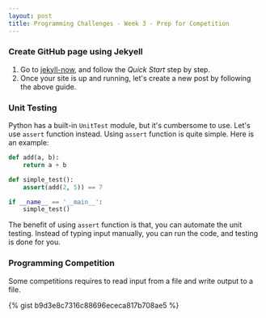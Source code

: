 ```yaml
---
layout: post
title: Programming Challenges - Week 3 - Prep for Competition
---
```


### Create GitHub page using Jekyell

1. Go to [jekyll-now](https://github.com/barryclark/jekyll-now), and follow the *Quick Start* step by step.
2. Once your site is up and running, let's create a new post by following the above guide.

### Unit Testing

Python has a built-in `UnitTest` module, but it's cumbersome to use. Let's use `assert` function instead. Using `assert` function is quite simple. Here is an example:

```py
def add(a, b):
    return a + b

def simple_test():
    assert(add(2, 5)) == 7

if __name__ == '__main__':
    simple_test()
```

The benefit of using `assert` function is that, you can automate the unit testing. Instead of typing input manually, you can run the code, and testing is done for you.

### Programming Competition

Some competitions requires to read input from a file and write output to a file.

{% gist b9d3e8c7316c88696ececa817b708ae5 %}
